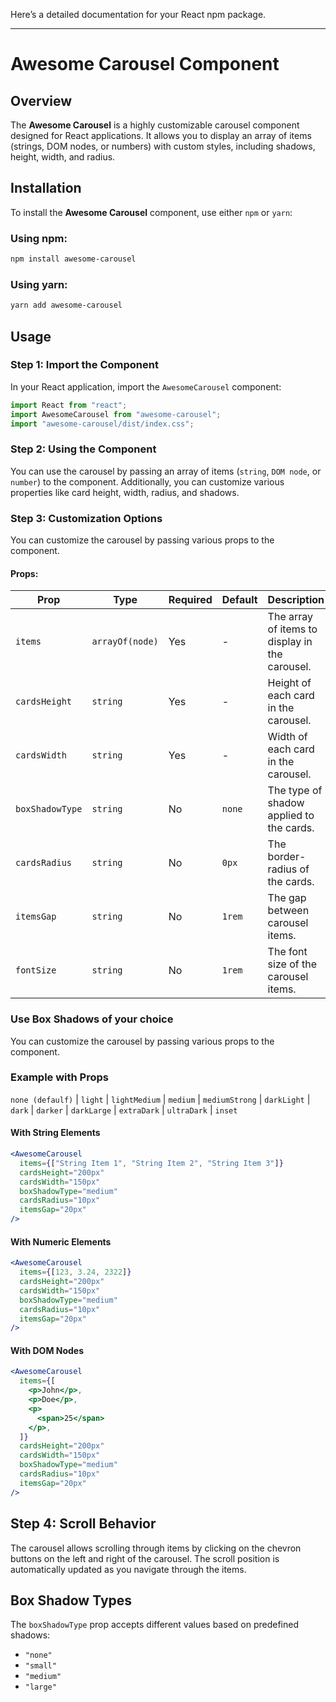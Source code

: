 Here’s a detailed documentation for your React npm package.

---

# Awesome Carousel Component

## Overview

The **Awesome Carousel** is a highly customizable carousel component designed for React applications. It allows you to display an array of items (strings, DOM nodes, or numbers) with custom styles, including shadows, height, width, and radius.

## Installation

To install the **Awesome Carousel** component, use either `npm` or `yarn`:

### Using npm:

```sh
npm install awesome-carousel
```

### Using yarn:

```sh
yarn add awesome-carousel
```

## Usage

### Step 1: Import the Component

In your React application, import the `AwesomeCarousel` component:

```jsx
import React from "react";
import AwesomeCarousel from "awesome-carousel";
import "awesome-carousel/dist/index.css";
```

### Step 2: Using the Component

You can use the carousel by passing an array of items (`string`, `DOM node`, or `number`) to the component. Additionally, you can customize various properties like card height, width, radius, and shadows.

### Step 3: Customization Options

You can customize the carousel by passing various props to the component.

#### Props:

| Prop            | Type            | Required | Default | Description                                    |
| --------------- | --------------- | -------- | ------- | ---------------------------------------------- |
| `items`         | `arrayOf(node)` | Yes      | -       | The array of items to display in the carousel. |
| `cardsHeight`   | `string`        | Yes      | -       | Height of each card in the carousel.           |
| `cardsWidth`    | `string`        | Yes      | -       | Width of each card in the carousel.            |
| `boxShadowType` | `string`        | No       | `none`  | The type of shadow applied to the cards.       |
| `cardsRadius`   | `string`        | No       | `0px`   | The border-radius of the cards.                |
| `itemsGap`      | `string`        | No       | `1rem`  | The gap between carousel items.                |
| `fontSize`      | `string`        | No       | `1rem`  | The font size of the carousel items.           |

### Use Box Shadows of your choice

You can customize the carousel by passing various props to the component.

### Example with Props

`none (defaulf)` | `light` | `lightMedium` | `medium` | `mediumStrong` | `darkLight` | `dark` | `darker` | `darkLarge` | `extraDark` | `ultraDark` | `inset`

#### With String Elements

```jsx
<AwesomeCarousel
  items={["String Item 1", "String Item 2", "String Item 3"]}
  cardsHeight="200px"
  cardsWidth="150px"
  boxShadowType="medium"
  cardsRadius="10px"
  itemsGap="20px"
/>
```

#### With Numeric Elements

```jsx
<AwesomeCarousel
  items={[123, 3.24, 2322]}
  cardsHeight="200px"
  cardsWidth="150px"
  boxShadowType="medium"
  cardsRadius="10px"
  itemsGap="20px"
/>
```

#### With DOM Nodes

```jsx
<AwesomeCarousel
  items={[
    <p>John</p>,
    <p>Doe</p>,
    <p>
      <span>25</span>
    </p>,
  ]}
  cardsHeight="200px"
  cardsWidth="150px"
  boxShadowType="medium"
  cardsRadius="10px"
  itemsGap="20px"
/>
```

## Step 4: Scroll Behavior

The carousel allows scrolling through items by clicking on the chevron buttons on the left and right of the carousel. The scroll position is automatically updated as you navigate through the items.

## Box Shadow Types

The `boxShadowType` prop accepts different values based on predefined shadows:

- `"none"`
- `"small"`
- `"medium"`
- `"large"`
